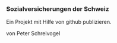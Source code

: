 ### Sozialversicherungen der Schweiz
Ein Projekt mit Hilfe von github publizieren.

von  Peter Schreivogel